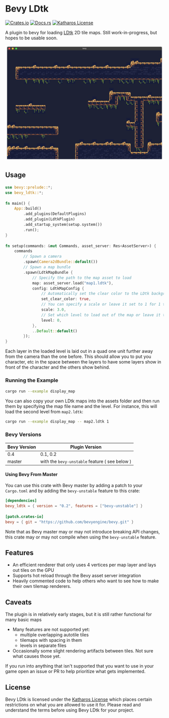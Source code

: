 # Bevy LDtk

[![Crates.io](https://img.shields.io/crates/v/bevy_ldtk.svg)](https://crates.io/crates/bevy_ldtk)
[![Docs.rs](https://docs.rs/bevy_ldtk/badge.svg)](https://docs.rs/bevy_ldtk)
[![Katharos License](https://img.shields.io/badge/License-Katharos-blue)](https://github.com/katharostech/katharos-license)


A plugin to bevy for loading [LDtk] 2D tile maps. Still work-in-progress, but hopes to be usable soon.

[ldtk]: https://github.com/deepnight/ldtk

![screenshot](./doc/screenshot.png)

## Usage

```rust
use bevy::prelude::*;
use bevy_ldtk::*;

fn main() {
    App::build()
        .add_plugins(DefaultPlugins)
        .add_plugin(LdtkPlugin)
        .add_startup_system(setup.system())
        .run();
}

fn setup(commands: &mut Commands, asset_server: Res<AssetServer>) {
    commands
        // Spawn a camera
        .spawn(Camera2dBundle::default())
        // Spawn a map bundle
        .spawn(LdtkMapBundle {
            // Specify the path to the map asset to load
            map: asset_server.load("map1.ldtk"),
            config: LdtkMapConfig {
                // Automatically set the clear color to the LDtk background color
                set_clear_color: true,
                // You can specify a scale or leave it set to 1 for 1 to 1 pixel size
                scale: 3.0,
                // Set which level to load out of the map or leave it to 0 for the default level
                level: 0,
            },
            ..Default::default()
        });
}
```

Each layer in the loaded level is laid out in a quad one unit further away from the camera than the one before. This should allow you to put you character, etc in the space between the layers to have some layers show in front of the character and the others show behind.

### Running the Example

```bash
cargo run --example display_map
```

You can also copy your own LDtk maps into the assets folder and then run them by specifying the map file name and the level. For instance, this will load the second level from `map2.ldtk`:

```bash
cargo run --example display_map -- map2.ldtk 1
```

### Bevy Versions

| Bevy Version | Plugin Version                                 |
| ------------ | ---------------------------------------------- |
| 0.4          | 0.1, 0.2                                       |
| master       | with the `bevy-unstable` feature ( see below ) |

#### Using Bevy From Master

You can use this crate with Bevy master by adding a patch to your `Cargo.toml` and by adding the `bevy-unstable` feature to this crate:

```toml
[dependencies]
bevy_ldtk = { version = "0.2", features = ["bevy-unstable"] }

[patch.crates-io]
bevy = { git = "https://github.com/bevyengine/bevy.git" }
```

Note that as Bevy master may or may not introduce breaking API changes, this crate may or may not compile when using the `bevy-unstable` feature.

## Features

- An efficient renderer that only uses 4 vertices per map layer and lays out tiles on the GPU
- Supports hot reload through the Bevy asset server integration
- Heavily commented code to help others who want to see how to make their own tilemap renderers.

## Caveats

The plugin is in relatively early stages, but it is still rather functional for many basic maps

- Many features are not supported yet:
  - multiple overlapping autotile tiles
  - tilemaps with spacing in them
  - levels in separate files
- Occasionally some slight rendering artifacts between tiles. Not sure what causes those yet.

If you run into anything that isn't supported that you want to use in your game open an issue or PR to help prioritize what gets implemented.

## License

Bevy LDtk is licensed under the [Katharos License][k_license] which places certain restrictions on what you are allowed to use it for. Please read and understand the terms before using Bevy LDtk for your project.

[k_license]: https://github.com/katharostech/katharos-licens
